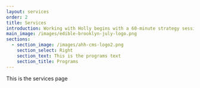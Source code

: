 ```yaml
---
layout: services
order: 2
title: Services
introduction: Working with Holly begins with a 60-minute strategy session which includes a full review of your company history as well as a discussion of future goals.  After that initial session, Holly arranges private consulting on an hourly basis planning the frequency and number of sessions based on your company’s plan for growth.
main_image: /images/edible-brooklyn-july-logo.png
sections:
  - section_image: /images/ahh-cms-logo2.png
    section_select: Right
    section_text: This is the programs text
    section_title: Programs
---
```

This is the services page
